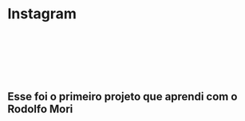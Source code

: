 <h1> Instagram <h1>
<br>
<br>
<h2> Esse foi o primeiro projeto que aprendi com o <a href"https://www.linkedin.com/in/rodolfomori/">Rodolfo Mori<a><h2>
<img rsc="https://github.com/BrunoMoraes24/primeiro-projeto/blob/master/img/imageinsta.png?raw=true">
 

